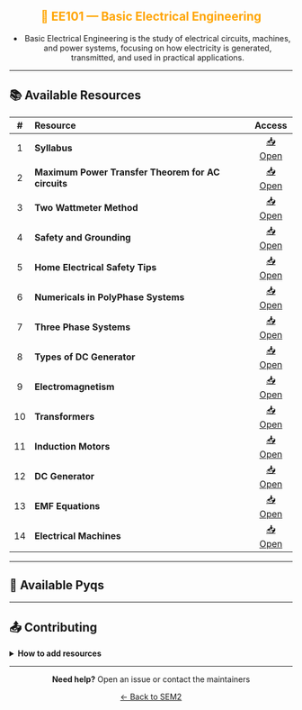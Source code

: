 <div align = "center" style="color:orange">

## 🔌 EE101 — Basic Electrical Engineering

</div>

<div align = "center">
    
- Basic Electrical Engineering is the study of electrical circuits, machines, and power systems, focusing on how electricity is generated, transmitted, and used in practical applications.

</div>

---

## 📚 Available Resources

<div align="center">

|  #  | Resource                                           |                                            Access                                             |
| :-: | :------------------------------------------------- | :-------------------------------------------------------------------------------------------: |
|  1  | **Syllabus**                                       | [📥 Open](https://drive.google.com/file/d/1iMh9KWzZtnO4eG5mByMUfRpswuUCwqJA/view?usp=sharing) |
|  2  | **Maximum Power Transfer Theorem for AC circuits** | [📥 Open](https://drive.google.com/file/d/1NOJt7fGqRIqQPzJXSlMJ4xCqLHDZ5hS3/view?usp=sharing) |
|  3  | **Two Wattmeter Method**                           | [📥 Open](https://drive.google.com/file/d/1N-oaB7bQZyZdzln9JHcy0b0lFZnw4Y9Q/view?usp=sharing) |
|  4  | **Safety and Grounding**                           | [📥 Open](https://drive.google.com/file/d/1N57LLk7CpCYyoN_KCrhYyqr36tsVHfLP/view?usp=sharing) |
|  5  | **Home Electrical Safety Tips**                    | [📥 Open](https://drive.google.com/file/d/1N4jiYaRIMxEA08qGlMGKQcdKi4OyXLH6/view?usp=sharing) |
|  6  | **Numericals in PolyPhase Systems**                | [📥 Open](https://drive.google.com/file/d/1MyqGDoVL4UYTupNFrw74aoQNJF3XiHMK/view?usp=sharing) |
|  7  | **Three Phase Systems**                            | [📥 Open](https://drive.google.com/file/d/1sXuKym_VTFHmtKSmX7DeyfbxfcUsDT8C/view?usp=sharing) |
|  8  | **Types of DC Generator**                          | [📥 Open](https://drive.google.com/file/d/1NR6Bl72SDs2pwP4d1y_2gD73vV9ADkjx/view?usp=sharing) |
|  9  | **Electromagnetism**                               | [📥 Open](https://drive.google.com/file/d/1MsMM0SNU-x-NldZ9kRcZUe8yaEQ6dJpb/view?usp=sharing) |
| 10  | **Transformers**                                   | [📥 Open](https://drive.google.com/file/d/1u4m6G1MQPMqgtdaSKeBjyZZ-8sSf7RSH/view?usp=sharing) |
| 11  | **Induction Motors**                               | [📥 Open](https://drive.google.com/file/d/1CrRFRI0wsWJz_Q-zrCkh92vmAPyB1U6F/view?usp=sharing) |
| 12  | **DC Generator**                                   | [📥 Open](https://drive.google.com/file/d/1rmfhC5Y1jE8yOqgjKDO7cVC5xpe0xIP8/view?usp=sharing) |
| 13  | **EMF Equations**                                  | [📥 Open](https://drive.google.com/file/d/1kgTa6jRI9GFN7HLgFRMKq5M2OrXb7Qlt/view?usp=sharing) |
| 14  | **Electrical Machines**                            | [📥 Open](https://drive.google.com/file/d/1T9zvfYf03myjnlibPe7AS0diPRjnbKzG/view?usp=sharing) |

</div>

---

## 📑 Available Pyqs

<div align="center">

</div>

---

## 📤 Contributing

<details>
<summary><b>How to add resources</b></summary>

### Option A: Upload PDFs

```
CE102/
├── CE102_Mid_2024.pdf
├── CE102_End_2023.pdf
└── CE102_Notes_TopicX.pdf
```

### Option B: Add Drive Links (Recommended)

Add your Google Drive share link to the table above following the existing format.

**📝 Naming Convention**

- For exams: `CE102_Mid_YYYY.pdf` or `CE102_End_YYYY.pdf`
- For notes: `CE102_Lecture#_Topic.pdf`
- For assignments: `CE102_Assignment#_YYYY.pdf`

> 💡 **Important:** Only add files you have permission to share

</details>

---

<div align="center">

**Need help?** Open an issue or contact the maintainers

[← Back to SEM2](../)

</div>

